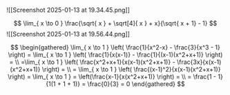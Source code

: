 ![[Screenshot 2025-01-13 at 19.34.45.png]]

$$
\lim_{ x \to 0 } \frac{\sqrt{ x } + \sqrt[4]{ x } + x}{\sqrt{ x + 1} - 1}  
$$![[Screenshot 2025-01-13 at 19.56.44.png]]

$$
\begin{gathered}
\lim_{ x \to 1 } \left( \frac{1}{x^2-x} - \frac{3}{x^3 - 1} \right)  = \lim_{ x \to 1 } \left( \frac{1}{x(x-1)} - \frac{1}{(x-1)(x^2+x+1)} \right) =  \\
=\lim_{ x \to 1 } \left( \frac{x^2+x+1}{x(x-1)(x^2+x+1)} - \frac{3x}{x(x-1)(x^2+x+1)} \right) = \\
= \lim_{ x \to 1 } \left( \frac{(x-1)^2}{x(x-1)(x^2+x+1)} \right) = \lim_{ x \to 1 } = \left(\frac{x-1}{x(x^2+x+1)} \right)  = \\
= \frac{1 - 1}{1(1 + 1 + 1)} = \frac{0}{3} = 0
\end{gathered}
$$